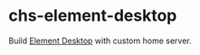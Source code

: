 # chs-element-desktop

Build [Element Desktop](https://github.com/vector-im/element-desktop) with custom home server.
